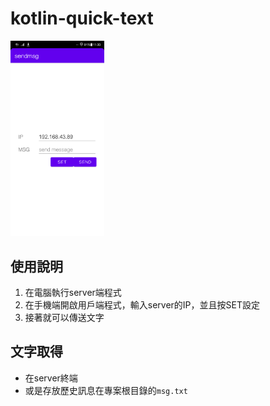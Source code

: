 # kotlin-quick-text

<img src="https://github.com/Maxspace1024/kotlin-quick-text/blob/master/img/img_1.png" width="150"/>

## 使用說明
1. 在電腦執行server端程式
2. 在手機端開啟用戶端程式，輸入server的IP，並且按SET設定
3. 接著就可以傳送文字

## 文字取得
* 在server終端
* 或是存放歷史訊息在專案根目錄的`msg.txt`

